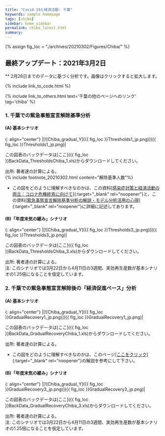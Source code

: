 ```yaml
---
title: "Covid-19と経済活動: 千葉"
keywords: sample homepage
tags: [chiba]
sidebar: home_sidebar
permalink: chiba_latest.html
summary:
---
```


{% assign fig_loc = "./archives/20210302/Figures/Chiba/" %}

## 最終アップデート：2021年3月2日
** 2月28日までのデータに基づく分析です。画像はクリックすると拡大します。

{% include link_to_code.html %}

{% include link_to_others.html text='千葉の他のページへのリンク' tag='chiba' %}

### 1. 千葉での緊急事態宣言解除基準分析

#### (A) 基本シナリオ

{: align="center"}
|[![Chiba_gradual_Y]({{ fig_loc }}Thresholds1_jp.png)]({{ fig_loc }}Thresholds1_jp.png)|

この図表のバックデータは[ここ]({{ fig_loc }}BackData_ThresholdsChiba_1.xls)からダウンロードしてください。

出所: 著者達の計算による。<br>
{% include footnote_20210302.html content="解除基準人数"%}
<!-- 注: 左のパネルは、基本シナリオ下での新規感染者数の推移。黒の縦実線が現在時点、点線が緊急事態宣言解除が想定されている3月第1週。赤・青の実線ならびにその他の細い点線は、図中に示されるそれぞれの解除基準人数に対応。右のパネルは、それぞれの解除基準人数によってどのように１年後の累計死亡者数と経済損失が影響を受けるかを示す。シナリオの詳細についてはFujii and Nakata (2021)を参照。 -->

- この図をどのように理解すべきなのかは、この資料[[感染症対策と経済活動の両立：コロナ危機終焉に向けて]](./files/Covid19OutputJapan_20210206.pdf){:target="_blank" rel="noopener"}と、この資料[[緊急事態宣言解除基準分析の解説・モデル分析活用の心得]](./files/Covid19OutputJapan_Note_20210206.pdf){:target="_blank" rel="noopener"}に詳細に記述してあります。

#### (B)「年度末気の緩み」シナリオ

{: align="center"}
|[![Chiba_gradual_Y]({{ fig_loc }}Thresholds3_jp.png)]({{ fig_loc }}Thresholds3_jp.png)|

この図表のバックデータは[ここ]({{ fig_loc }}BackData_ThresholdsChiba_3.xls)からダウンロードしてください。

出所: 著者達の計算による。<br>
注: このシナリオでは3月22日から4月11日の3週間、実効再生産数が基本シナリオの1.25倍になることを仮定しています。

### 2. 千葉での緊急事態宣言解除後の「経済促進ペース」分析


#### (A) 基本シナリオ

{: align="center"}
|[![Chiba_gradual_Y]({{ fig_loc }}GradualRecovery1_jp.png)]({{ fig_loc }}GradualRecovery1_jp.png)|

この図表のバックデータは[ここ]({{ fig_loc }}BackData_GradualRecoveryChiba_1.xls)からダウンロードしてください。

出所: 著者達の計算による。

- この図をどのように理解すべきなのかは、このページ[[ここをクリック]](./tokyo_20210209.html#1-東京での緊急事態宣言解除後の経済促進ペース分析){:target="_blank" rel="noopener"}の解説を参考にして下さい。

#### (B)「年度末気の緩み」シナリオ

{: align="center"}
|[![Chiba_gradual_Y]({{ fig_loc }}GradualRecovery3_jp.png)]({{ fig_loc }}GradualRecovery3_jp.png)|

この図表のバックデータは[ここ]({{ fig_loc }}BackData_GradualRecoveryChiba_3.xls)からダウンロードしてください。

出所: 著者達の計算による。<br>
注: このシナリオでは3月22日から4月11日の3週間、実効再生産数が基本シナリオの1.25倍になることを仮定しています。
